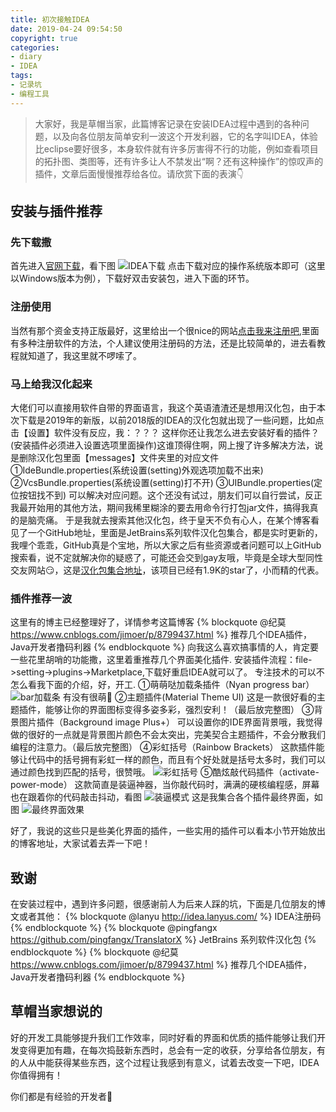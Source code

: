 ```yaml
---
title: 初次接触IDEA
date: 2019-04-24 09:54:50
copyright: true
categories:
- diary
- IDEA
tags: 
- 记录坑
- 编程工具
---
```

>大家好，我是草帽当家，此篇博客记录在安装IDEA过程中遇到的各种问题，以及向各位朋友简单安利一波这个开发利器，它的名字叫IDEA，体验比eclipse要好很多，本身软件就有许多厉害得不行的功能，例如查看项目的拓扑图、类图等，还有许多让人不禁发出“啊？还有这种操作”的惊叹声的插件，文章后面慢慢推荐给各位。请欣赏下面的表演👇

## 安装与插件推荐

### 先下载撒
首先进入[官网下载](https://www.jetbrains.com/idea/)，看下图
![IDEA下载](IDEA下载.png)
点击下载对应的操作系统版本即可（这里以Windows版本为例），下载好双击安装包，进入下面的环节。

### 注册使用
当然有那个资金支持正版最好，这里给出一个很nice的网站[点击我来注册吧](http://idea.lanyus.com/),里面有多种注册软件的方法，个人建议使用注册码的方法，还是比较简单的，进去看教程就知道了，我这里就不啰嗦了。

### 马上给我汉化起来
大佬们可以直接用软件自带的界面语言，我这个英语渣渣还是想用汉化包，由于本次下载是2019年的新版，以前2018版的IDEA的汉化包就出现了一些问题，比如点击【设置】软件没有反应，我：？？？ 这样你还让我怎么进去安装好看的插件？(安装插件必须进入设置选项里面操作)这谁顶得住啊，网上搜了许多解决方法，说是删除汉化包里面【messages】文件夹里的对应文件
①IdeBundle.properties(系统设置(setting)外观选项加载不出来)
②VcsBundle.properties(系统设置(setting)打不开)
③UIBundle.properties(定位按钮找不到)
可以解决对应问题。这个还没有试过，朋友们可以自行尝试，反正我最开始用的其他方法，期间我稀里糊涂的要去用命令行打包jar文件，搞得我真的是脑壳痛。
于是我就去搜索其他汉化包，终于皇天不负有心人，在某个博客看见了一个GitHub地址，里面是JetBrains系列软件汉化包集合，都是实时更新的，我哩个乖乖，GitHub真是个宝地，所以大家之后有些资源或者问题可以上GitHub搜索看，说不定就解决你的疑惑了，可能还会交到gay友哦，毕竟是全球大型同性交友网站😏，这是[汉化包集合地址](https://github.com/pingfangx/TranslatorX)，该项目已经有1.9K的star了，小而精的代表。

### 插件推荐一波
这里有的博主已经整理好了，详情参考这篇博客
{% blockquote @纪莫 https://www.cnblogs.com/jimoer/p/8799437.html %}
	推荐几个IDEA插件，Java开发者撸码利器
{% endblockquote %}
向我这么喜欢搞事情的人，肯定要一些花里胡哨的功能撒，这里着重推荐几个界面美化插件.
安装插件流程：file->setting->plugins->Marketplace,下载好重启IDEA就可以了。
专注技术的可以不怎么看我下面的介绍，好，开工.
①萌萌哒加载条插件（Nyan progress bar）
![bar加载条](bar加载条.png)
有没有很萌🤗
②主题插件(Material Theme UI)
这是一款很好看的主题插件，能够让你的界面图标变得多姿多彩，强烈安利！（最后放完整图）
③背景图片插件（Background image Plus+）
可以设置你的IDE界面背景哦，我觉得做的很好的一点就是背景图片颜色不会太突出，完美契合主题插件，不会分散我们编程的注意力。（最后放完整图）
④彩虹括号（Rainbow Brackets）
这款插件能够让代码中的括号拥有彩虹一样的颜色，而且有个好处就是括号太多时，我们可以通过颜色找到匹配的括号，很赞哦。
![彩虹括号](彩虹括号.png)
⑤酷炫敲代码插件（activate-power-mode）
这款简直是装逼神器，当你敲代码时，满满的硬核编程感，屏幕也在跟着你的代码敲击抖动，看图
![装逼模式](装逼模式.gif)
这是我集合各个插件最终界面，如图
![最终界面效果](最终界面效果.png)

好了，我说的这些只是些美化界面的插件，一些实用的插件可以看本小节开始放出的博客地址，大家试着去弄一下吧！

## 致谢
在安装过程中，遇到许多问题，很感谢前人为后来人踩的坑，下面是几位朋友的博文或者其他：
{% blockquote @lanyu http://idea.lanyus.com/ %}
	IDEA注册码
{% endblockquote %}
{% blockquote @pingfangx https://github.com/pingfangx/TranslatorX %}
	JetBrains 系列软件汉化包
{% endblockquote %}
{% blockquote @纪莫 https://www.cnblogs.com/jimoer/p/8799437.html %}
	推荐几个IDEA插件，Java开发者撸码利器
{% endblockquote %}

## 草帽当家想说的
好的开发工具能够提升我们工作效率，同时好看的界面和优质的插件能够让我们开发变得更加有趣，在每次捣鼓新东西时，总会有一定的收获，分享给各位朋友，有的人从中能获得某些东西，这个过程让我感到有意义，试着去改变一下吧，IDEA你值得拥有！

你们都是有经验的开发者🤘
